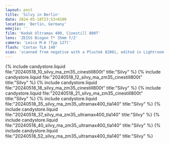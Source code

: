 ```yaml
---
layout: post
title: 'Silvy in Berlin'
date: 2024-05-18T23:53+0100
location: 'Berlin, Germany'
emojis: ''
film: 'Kodak Ultramax 400, Cinestill 800T'
lens: 'ZEISS Biogon T* 35mm f/2'
camera: 'Leica M-A (Typ 127)'
flash: 'Contax TLA 140'
scan: 'scanned from negative with a Plustek 8200i, edited in Lightroom'
---
```


{% include candystore.liquid file:"20240518_10_silvy_ma_zm35_cinestill800t" title:"Silvy" %}
{% include candystore.liquid file:"20240518_12_silvy_ma_zm35_cinestill800t" title:"Silvy" %}
{% include candystore.liquid file:"20240518_18_silvy_ma_zm35_cinestill800t" title:"Silvy" %}
{% include candystore.liquid file:"20240518_21_silvy_ma_zm35_cinestill800t" title:"Silvy" %}
{% include candystore.liquid file:"20240518_35_silvy_ma_zm35_ultramax400_tla140" title:"Silvy" %}
{% include candystore.liquid file:"20240518_37_silvy_ma_zm35_ultramax400_tla140" title:"Silvy" %}
{% include candystore.liquid file:"20240518_40_silvy_ma_zm35_ultramax400_tla140" title:"Silvy" %}
{% include candystore.liquid file:"20240518_52_silvy_ma_zm35_ultramax400_tla140" title:"Silvy" %}